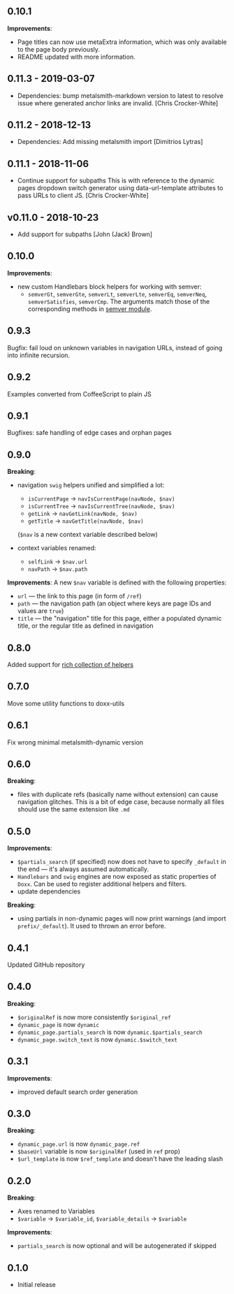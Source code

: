 ## 0.10.1

**Improvements**:
* Page titles can now use metaExtra information, which was only available to the page body previously.
* README updated with more information.

## 0.11.3 - 2019-03-07

* Dependencies: bump metalsmith-markdown version to latest to resolve issue where generated anchor links are invalid. [Chris Crocker-White]

## 0.11.2 - 2018-12-13

* Dependencies: Add missing metalsmith import [Dimitrios Lytras]

## 0.11.1 - 2018-11-06

* Continue support for subpaths This is with reference to the dynamic pages dropdown switch generator using data-url-template attributes to pass URLs to client JS. [Chris Crocker-White]

## v0.11.0 - 2018-10-23

* Add support for subpaths [John (Jack) Brown]

## 0.10.0

**Improvements**:
* new custom Handlebars block helpers for working with semver:
  * `semverGt`, `semverGte`, `semverLt`, `semverLte`, `semverEq`, `semverNeq`, `semverSatisfies`, `semverCmp`. The arguments match those of the corresponding methods in [semver module](https://github.com/npm/node-semver#functions).

## 0.9.3

Bugfix: fail loud on unknown variables in navigation URLs, instead of going into infinite recursion.

## 0.9.2

Examples converted from CoffeeScript to plain JS

## 0.9.1

Bugfixes: safe handling of edge cases and orphan pages

## 0.9.0

**Breaking**:
* navigation `swig` helpers unified and simplified a lot:
  * `isCurrentPage` -> `navIsCurrentPage(navNode, $nav)`
  * `isCurrentTree` -> `navIsCurrentTree(navNode, $nav)`
  * `getLink` -> `navGetLink(navNode, $nav)`
  * `getTitle` -> `navGetTitle(navNode, $nav)`

  (`$nav` is a new context variable described below)

* context variables renamed:
  * `selfLink` -> `$nav.url`
  * `navPath` -> `$nav.path`

**Improvements**:
A new `$nav` variable is defined with the following properties:
* `url` — the link to this page (in form of `/ref`)
* `path` — the navigation path (an object where keys are page IDs and values are `true`)
* `title` — the "navigation" title for this page, either a populated dynamic title, or the regular title as defined in navigation

## 0.8.0

Added support for [rich collection of helpers](https://github.com/assemble/handlebars-helpers)

## 0.7.0

Move some utility functions to doxx-utils

## 0.6.1

Fix wrong minimal metalsmith-dynamic version

## 0.6.0

**Breaking**:
* files with duplicate refs (basically name without extension) can cause navigation glitches. This is a bit of edge case, because normally all files should use the same extension like `.md`

## 0.5.0

**Improvements**:
* `$partials_search` (if specified) now does not have to specify `_default` in the end — it's always assumed automatically.
* `Handlebars` and `swig` engines are now exposed as static properties of `Doxx`. Can be used to register additional helpers and filters.
* update dependencies

**Breaking**:

* using partials in non-dynamic pages will now print warnings (and import `prefix/_default`). It used to thrown an error before.

## 0.4.1

Updated GitHub repository

## 0.4.0

**Breaking**:
* `$originalRef` is now more consistently `$original_ref`
* `dynamic_page` is now `dynamic`
* `dynamic_page.partials_search` is now `dynamic.$partials_search`
* `dynamic_page.switch_text` is now `dynamic.$switch_text`

## 0.3.1

**Improvements**:
* improved default search order generation

## 0.3.0

**Breaking**:
* `dynamic_page.url` is now `dynamic_page.ref`
* `$baseUrl` variable is now `$originalRef` (used in `ref` prop)
* `$url_template` is now `$ref_template` and doesn't have the leading slash

## 0.2.0

**Breaking**:
* Axes renamed to Variables
* `$variable` -> `$variable_id`, `$variable_details` -> `$variable`

**Improvements**:
* `partials_search` is now optional and will be autogenerated if skipped

## 0.1.0

* Initial release
